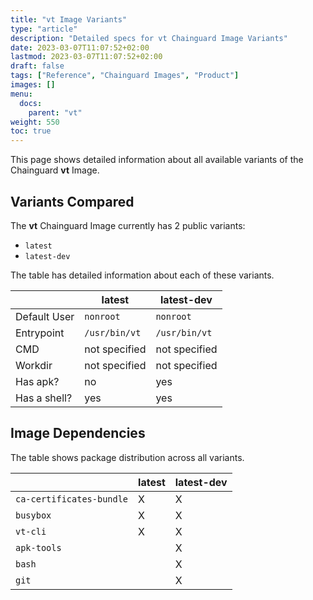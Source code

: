 ```yaml
---
title: "vt Image Variants"
type: "article"
description: "Detailed specs for vt Chainguard Image Variants"
date: 2023-03-07T11:07:52+02:00
lastmod: 2023-03-07T11:07:52+02:00
draft: false
tags: ["Reference", "Chainguard Images", "Product"]
images: []
menu:
  docs:
    parent: "vt"
weight: 550
toc: true
---
```


This page shows detailed information about all available variants of the Chainguard **vt** Image.

## Variants Compared
The **vt** Chainguard Image currently has 2 public variants: 

- `latest`
- `latest-dev`

The table has detailed information about each of these variants.

|              | latest        | latest-dev    |
|--------------|---------------|---------------|
| Default User | `nonroot`     | `nonroot`     |
| Entrypoint   | `/usr/bin/vt` | `/usr/bin/vt` |
| CMD          | not specified | not specified |
| Workdir      | not specified | not specified |
| Has apk?     | no            | yes           |
| Has a shell? | yes           | yes           |

## Image Dependencies
The table shows package distribution across all variants.

|                          | latest | latest-dev |
|--------------------------|--------|------------|
| `ca-certificates-bundle` | X      | X          |
| `busybox`                | X      | X          |
| `vt-cli`                 | X      | X          |
| `apk-tools`              |        | X          |
| `bash`                   |        | X          |
| `git`                    |        | X          |

